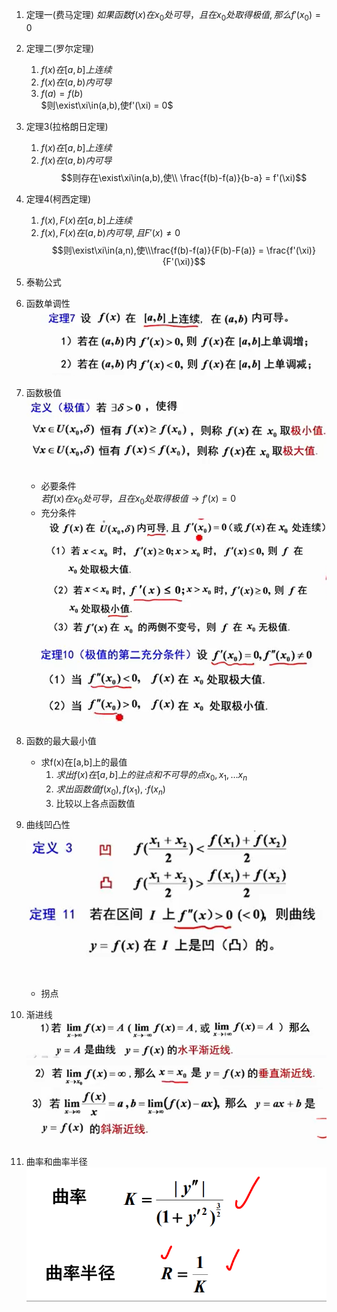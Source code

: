  1. 定理一(费马定理)
$如果函数f(x)在x_0处可导，且在x_0处取得极值,那么f'(x_0) = 0$

2. 定理二(罗尔定理)
   1. $f(x)在[a,b]上连续$
   2. $f(x)在(a,b)内可导$
   3. $f(a) = f(b)$  
$则\exist\xi\in(a,b),使f'(\xi) = 0$

3. 定理3(拉格朗日定理)
    1. $f(x) 在[a,b]上连续$
    2. $f(x)在(a,b)内可导$
$$则存在\exist\xi\in(a,b),使\\ \frac{f(b)-f(a)}{b-a} = f'(\xi)$$

4. 定理4(柯西定理)
    1. $f(x),F(x) 在[a,b]上连续$  
    2. $f(x),F(x)在(a,b)内可导,且F'(x)\neq 0$
$$则\exist\xi\in(a,n),使\\\frac{f(b)-f(a)}{F(b)-F(a)} = \frac{f'(\xi)}{F'(\xi)}$$

5. 泰勒公式

6. 函数单调性 
![](../..//picture/函数单调性.png)

7. 函数极值
![](../..//picture/函数极值.png)
    - 必要条件  
    $若f(x)在x_0处可导，且在x_0处取得极值 \rightarrow f'(x) = 0$
    - 充分条件
    ![](../..//picture/极值充分条件1.png) 
    ![](../..//picture/极值充分条件2.png)

8. 函数的最大最小值
   - 求f(x)在[a,b]上的最值
        1. $求出f(x)在[a,b]上的驻点和不可导的点 x_0,x_1,\dots x_n$
        2. $求出函数值f(x_0),f(x_1),\cdot f(x_n)$
        3. 比较以上各点函数值  

9. 曲线凹凸性
    ![](../..//picture/曲线凹凸性.png)
    - 拐点

10. 渐进线
    ![](../..//picture/渐近线.png)  
    ![](../..//picture/垂直渐近线.png)
    ![](../..//picture/斜渐近线.png)

11. 曲率和曲率半径  
![](../../picture/曲率和曲面半径.png)